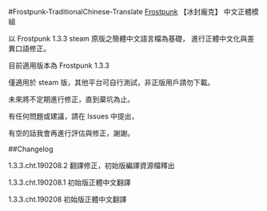 ﻿#Frostpunk-TraditionalChinese-Translate
<a href="https://store.steampowered.com/app/323190/Frostpunk/">Frostpunk</a> 【冰封龐克】 中文正體模組


以 Frostpunk 1.3.3 steam 原版之簡體中文語言檔為基礎，
進行正體中文化與差異口語修正。

目前適用版本為 Frostpunk 1.3.3

僅適用於 steam 版，其他平台可自行測試，非正版用戶請勿下載。

未來將不定期進行修正，直到棄坑為止。

有任何問題或建議，請在 Issues 中提出，

有空的話我會再進行評估與修正，謝謝。



##Changelog

1.3.3.cht.190208.2 翻譯修正，初始版編譯資源檔釋出

1.3.3.cht.190208.1 初始版正體中文翻譯

1.3.3.cht.190208 初始版正體中文翻譯

